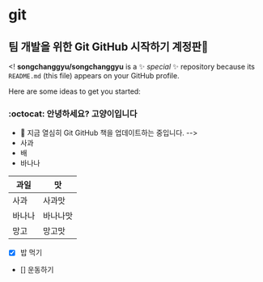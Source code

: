# git
## 팀 개발을 위한 Git GitHub 시작하기 계정판👋

<!
**songchanggyu/songchanggyu** is a ✨ _special_ ✨ repository because its `README.md` (this file) appears on your GitHub profile.

Here are some ideas to get you started:
### :octocat: 안녕하세요? 고양이입니다

- 🔭 지금 열심히 Git GitHub 책을 업데이트하는 중입니다.
-->
- 사과
- 배
- 바나나


| 과일 | 맛 |
|--------|--------|
| 사과 | 사과맛 |
| 바나나 | 바나나맛 |
| 망고 | 망고맛|

- [x] 밥 먹기
- [] 운동하기
